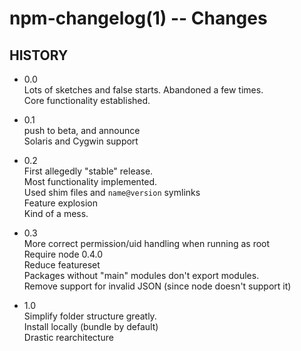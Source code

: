 npm-changelog(1) -- Changes
===========================

## HISTORY

* 0.0  
  Lots of sketches and false starts.  Abandoned a few times.  
  Core functionality established.

* 0.1  
  push to beta, and announce  
  Solaris and Cygwin support

* 0.2  
  First allegedly "stable" release.  
  Most functionality implemented.  
  Used shim files and `name@version` symlinks  
  Feature explosion  
  Kind of a mess.

* 0.3  
  More correct permission/uid handling when running as root  
  Require node 0.4.0  
  Reduce featureset  
  Packages without "main" modules don't export modules.  
  Remove support for invalid JSON (since node doesn't support it)

* 1.0  
  Simplify folder structure greatly.  
  Install locally (bundle by default)  
  Drastic rearchitecture
